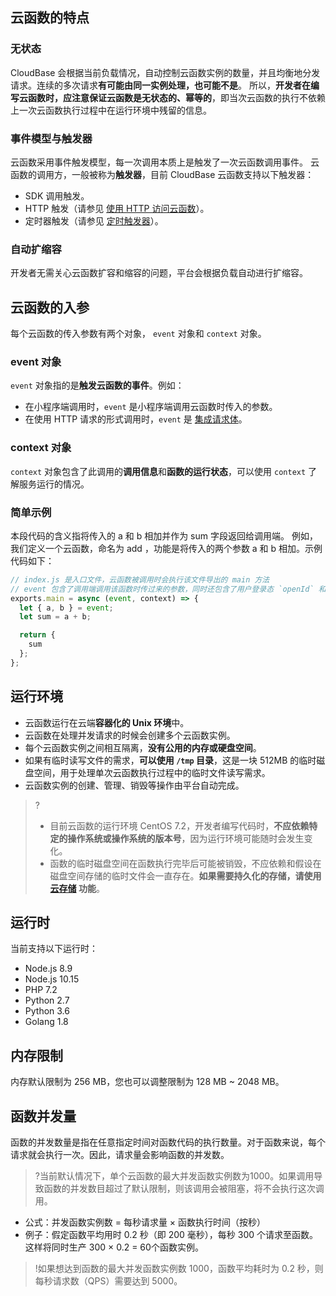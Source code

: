 ## 云函数的特点

### 无状态
CloudBase 会根据当前负载情况，自动控制云函数实例的数量，并且均衡地分发请求。连续的多次请求**有可能由同一实例处理，也可能不是**。
所以，**开发者在编写云函数时，应注意保证云函数是无状态的、幂等的**，即当次云函数的执行不依赖上一次云函数执行过程中在运行环境中残留的信息。

### 事件模型与触发器
云函数采用事件触发模型，每一次调用本质上是触发了一次云函数调用事件。
云函数的调用方，一般被称为**触发器**，目前 CloudBase 云函数支持以下触发器：
- SDK 调用触发。
- HTTP 触发（请参见 [使用 HTTP 访问云函数](https://cloud.tencent.com/document/product/876/41776)）。
- 定时器触发（请参见 [定时触发器](https://cloud.tencent.com/document/product/876/32314)）。

### 自动扩缩容
开发者无需关心云函数扩容和缩容的问题，平台会根据负载自动进行扩缩容。

## 云函数的入参
每个云函数的传入参数有两个对象， `event` 对象和 `context` 对象。

### event 对象
`event` 对象指的是**触发云函数的事件**。例如：
- 在小程序端调用时，`event` 是小程序端调用云函数时传入的参数。
- 在使用 HTTP 请求的形式调用时，`event` 是 [集成请求体](https://cloud.tencent.com/document/product/876/41776)。

### context 对象
`context` 对象包含了此调用的**调用信息**和**函数的运行状态**，可以使用 `context` 了解服务运行的情况。

### 简单示例
本段代码的含义指将传入的 a 和 b 相加并作为 sum 字段返回给调用端。
例如，我们定义一个云函数，命名为 add ，功能是将传入的两个参数 a 和 b 相加。示例代码如下：
```js
// index.js 是入口文件，云函数被调用时会执行该文件导出的 main 方法
// event 包含了调用端调用该函数时传过来的参数，同时还包含了用户登录态 `openId` 和应用 `appId` 信息
exports.main = async (event, context) => {
  let { a, b } = event;
  let sum = a + b;

  return {
    sum
  };
};
```

## 运行环境
- 云函数运行在云端**容器化的 Unix 环境**中。
- 云函数在处理并发请求的时候会创建多个云函数实例。
- 每个云函数实例之间相互隔离，**没有公用的内存或硬盘空间**。
- 如果有临时读写文件的需求，**可以使用 `/tmp` 目录**，这是一块 512MB 的临时磁盘空间，用于处理单次云函数执行过程中的临时文件读写需求。
- 云函数实例的创建、管理、销毁等操作由平台自动完成。

>? 
>- 目前云函数的运行环境 CentOS 7.2，开发者编写代码时，**不应依赖特定的操作系统或操作系统的版本号**，因为运行环境可能随时会发生变化。
> - 函数的临时磁盘空间在函数执行完毕后可能被销毁，不应依赖和假设在磁盘空间存储的临时文件会一直存在。**如果需要持久化的存储，请使用 [云存储](https://cloud.tencent.com/document/product/876/19376) 功能**。

## 运行时
当前支持以下运行时：
- Node.js 8.9
- Node.js 10.15
- PHP 7.2
- Python 2.7
- Python 3.6
- Golang 1.8

## 内存限制

内存默认限制为 256 MB，您也可以调整限制为 128 MB ~ 2048 MB。

## 函数并发量
函数的并发数量是指在任意指定时间对函数代码的执行数量。对于函数来说，每个请求就会执行一次。因此，请求量会影响函数的并发数。
>?当前默认情况下，单个云函数的最大并发函数实例数为1000。如果调用导致函数的并发数目超过了默认限制，则该调用会被阻塞，将不会执行这次调用。

- 公式：并发函数实例数 = 每秒请求量 × 函数执行时间（按秒）
- 例子：假定函数平均用时 0.2 秒（即 200 毫秒），每秒 300 个请求至函数。这样将同时生产 300 × 0.2 = 60个函数实例。

>!如果想达到函数的最大并发函数实例数 1000，函数平均耗时为 0.2 秒，则每秒请求数（QPS）需要达到 5000。
